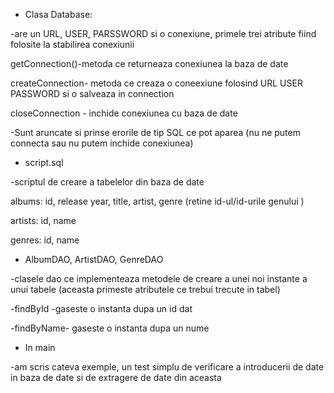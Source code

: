  * Clasa Database:
 
 
 -are un URL, USER, PARSSWORD si o conexiune, primele trei atribute fiind folosite la stabilirea conexiunii
 
getConnection()-metoda ce returneaza conexiunea la baza de date

createConnection- metoda ce creaza o coneexiune folosind URL USER PASSWORD si o salveaza in connection

closeConnection - inchide conexiunea cu baza de date

-Sunt aruncate si prinse erorile de tip SQL ce pot aparea (nu ne putem connecta sau nu putem inchide conexiunea)


 * script.sql 


-scriptul de creare a tabelelor din baza de date 

albums: id, release year, title, artist, genre (retine id-ul/id-urile genului )

artists: id, name

genres: id, name 


 * AlbumDAO, ArtistDAO, GenreDAO

-clasele dao ce implementeaza metodele de creare a unei noi instante a unui tabele (aceasta primeste atributele ce trebui trecute in tabel)

-findById -gaseste o instanta dupa un id dat

-findByName- gaseste o instanta dupa un nume


 * In main


-am scris cateva exemple, un test simplu de verificare a introducerii de date in baza de date si de extragere de date din aceasta


